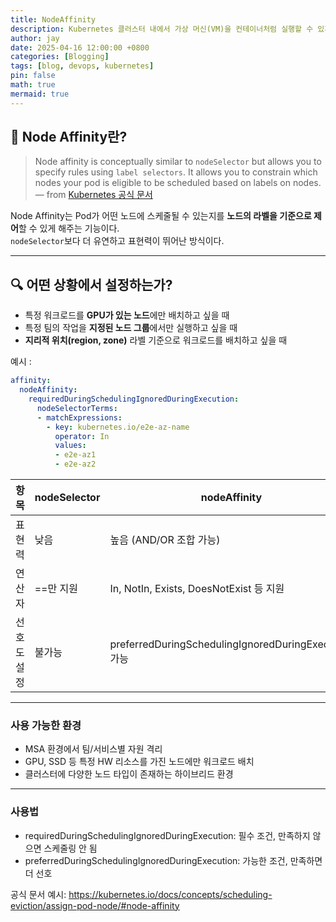 ```yaml
---
title: NodeAffinity
description: Kubernetes 클러스터 내에서 가상 머신(VM)을 컨테이너처럼 실행할 수 있게 해주는 확장 프로젝트
author: jay
date: 2025-04-16 12:00:00 +0800
categories: [Blogging]
tags: [blog, devops, kubernetes]
pin: false
math: true
mermaid: true
---
```


## 🧭 Node Affinity란?

> Node affinity is conceptually similar to `nodeSelector` but allows you to specify rules using `label selectors`. It allows you to constrain which nodes your pod is eligible to be scheduled based on labels on nodes.  
> — from [Kubernetes 공식 문서](https://kubernetes.io/docs/concepts/scheduling-eviction/assign-pod-node/#node-affinity)

Node Affinity는 Pod가 어떤 노드에 스케줄될 수 있는지를 **노드의 라벨을 기준으로 제어**할 수 있게 해주는 기능이다.  
`nodeSelector`보다 더 유연하고 표현력이 뛰어난 방식이다.

---

## 🔍 어떤 상황에서 설정하는가?

- 특정 워크로드를 **GPU가 있는 노드**에만 배치하고 싶을 때
- 특정 팀의 작업을 **지정된 노드 그룹**에서만 실행하고 싶을 때
- **지리적 위치(region, zone)** 라벨 기준으로 워크로드를 배치하고 싶을 때

예시 :
```yaml
affinity:
  nodeAffinity:
    requiredDuringSchedulingIgnoredDuringExecution:
      nodeSelectorTerms:
      - matchExpressions:
        - key: kubernetes.io/e2e-az-name
          operator: In
          values:
          - e2e-az1
          - e2e-az2
```

| 항목     | nodeSelector | nodeAffinity                                       |
|--------|--------------|----------------------------------------------------|
| 표현력    | 낮음           | 높음 (AND/OR 조합 가능)                                  |
| 연산자    | ==만 지원       | In, NotIn, Exists, DoesNotExist 등 지원               |
| 선호도 설정 | 불가능          | preferredDuringSchedulingIgnoredDuringExecution 가능 |

---
### 사용 가능한 환경
- MSA 환경에서 팀/서비스별 자원 격리
- GPU, SSD 등 특정 HW 리소스를 가진 노드에만 워크로드 배치
- 클러스터에 다양한 노드 타입이 존재하는 하이브리드 환경
---

### 사용법

- requiredDuringSchedulingIgnoredDuringExecution: 필수 조건, 만족하지 않으면 스케줄링 안 됨
- preferredDuringSchedulingIgnoredDuringExecution: 가능한 조건, 만족하면 더 선호

공식 문서 예시:
https://kubernetes.io/docs/concepts/scheduling-eviction/assign-pod-node/#node-affinity